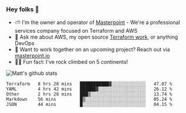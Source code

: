 

### Hey folks 👋

- ⛅️ I'm the owner and operator of [Masterpoint](https://masterpoint.io) - We're a professional services company focused on Terraform and AWS
- 💬 Ask me about AWS, my open source [Terraform work](https://github.com/masterpointio?q=terraform&type=&language=hcl), or anything DevOps
- 🔨 Want to work together on an upcoming project? Reach out via [masterpoint.io](https://masterpoint.io)
- 🧗‍♂️ Fun fact: I've rock climbed on 5 continents! 


![Matt's github stats](https://github-readme-stats.vercel.app/api?username=Gowiem&count_private=true&theme=cobalt&show_icons=true)

<!--START_SECTION:waka-->
```text
Terraform   8 hrs 28 mins   ███████████▓░░░░░░░░░░░░░   47.07 % 
YAML        4 hrs 42 mins   ██████▓░░░░░░░░░░░░░░░░░░   26.12 % 
Other       2 hrs 28 mins   ███▒░░░░░░░░░░░░░░░░░░░░░   13.74 % 
Markdown    56 mins         █▒░░░░░░░░░░░░░░░░░░░░░░░   05.24 % 
JSON        44 mins         █░░░░░░░░░░░░░░░░░░░░░░░░   04.15 % 
```
<!--END_SECTION:waka-->
